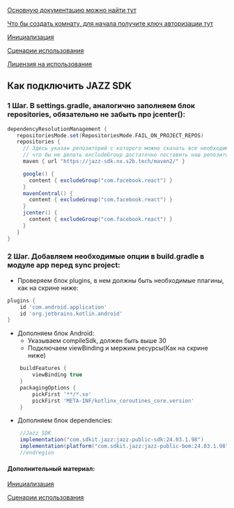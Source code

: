 [Основную документацию можно найти тут](https://clck.ru/35aWZB)

[Что бы создать комнату, для начала получите ключ авторизации тут](https://clck.ru/35aWZw)

[Инициализация](READ-sdk-initialization.md)

[Сценарии использования](READ-sdk-scenarios.md)

[Лицензия на использование](https://clck.ru/35F8h3)

## Как подключить JAZZ SDK
### 1 Шаг. В settings.gradle, аналогично заполняем блок repositories, обязательно не забыть про jcenter():
```groovy
dependencyResolutionManagement {
   repositoriesMode.set(RepositoriesMode.FAIL_ON_PROJECT_REPOS)
   repositories {
     // Здесь указан репозиторий с которого можно скачать все необходимые зависимости,
     // что бы не делать excludeGroup достаточно поставить наш репозиторий выше других
     maven { url "https://jazz-sdk.nx.s2b.tech/maven2/" }

     google() {
       content { excludeGroup("com.facebook.react") }
     }
     mavenCentral() {
       content { excludeGroup("com.facebook.react") }
     }
     jcenter() {
       content { excludeGroup("com.facebook.react") }
     }
   }
}
```

### 2 Шаг. Добавляем необходимые опции в build.gradle в модуле app перед sync project:

* Проверяем блок plugins, в нем должны быть необходимые плагины, как на скрине ниже:
```groovy
plugins {
    id 'com.android.application'
    id 'org.jetbrains.kotlin.android'
}
```
* Дополняем блок Android:
  * Указываем compileSdk, должен быть выше 30
  * Подключаем viewBinding и мержим ресурсы(Как на скрине ниже)
```groovy
    buildFeatures {
        viewBinding true
    }
    packagingOptions {
        pickFirst '**/*.so'
        pickFirst 'META-INF/kotlinx_coroutines_core.version'
    }
 ```
* Дополняем блок dependencies:
```groovy
    //Jazz SDK
    implementation("com.sdkit.jazz:jazz-public-sdk:24.03.1.98")
    implementation(platform("com.sdkit.jazz:jazz-public-bom:24.03.1.98"))
    //endregion
 ```

#### Дополнительный материал:

[Инициализация](READ-sdk-initialization.md)

[Сценарии использования](READ-sdk-scenarios.md)